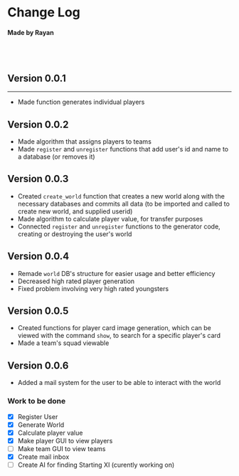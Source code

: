 # Change Log
#### Made by Rayan  
<br />
<br />

## Version 0.0.1
___

- Made function generates individual players

## Version 0.0.2

- Made algorithm that assigns players to teams
- Made ```register``` and ```unregister``` functions that add user's id and name to a database (or removes it)

## Version 0.0.3

- Created `create_world` function that creates a new world along with the necessary databases and commits all data (to be imported and called to create new world, and supplied userid)
- Made algorithm to calculate player value, for transfer purposes
- Connected `register` and `unregister` functions to the generator code, creating or destroying the user's world

## Version 0.0.4

- Remade `world` DB's structure for easier usage and better efficiency
- Decreased high rated player generation
- Fixed problem involving very high rated youngsters


## Version 0.0.5

- Created functions for player card image generation, which can be viewed with the command `show`, to search for a specific player's card
- Made a team's squad viewable

## Version 0.0.6

- Added a mail system for the user to be able to interact with the world
  
  
### Work to be done

- [x] Register User
- [x] Generate World
- [x] Calculate player value
- [x] Make player GUI to view players
- [ ] Make team GUI to view teams
- [x] Create mail inbox
- [ ] Create AI for finding Starting XI (curently working on)
